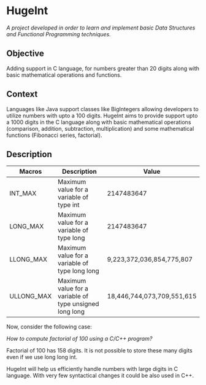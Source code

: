 # HugeInt


_A project developed in order to learn and implement basic Data Structures and Functional Programming techniques._

## Objective
Adding support in C language, for numbers greater than 20 digits along with basic mathematical operations and functions.

## Context
Languages like Java support classes like BigIntegers allowing developers to utilize numbers with upto a 100 digits. HugeInt aims to provide support upto a 1000 digits in the C language along with basic mathematical operations (comparison, addition, subtraction, multiplication) and some mathematical functions (Fibonacci series, factorial).


## Description

 Macros  | Description        | Value
------------- | ------------- | ----------------
INT_MAX  | Maximum value for a variable of type int | 2147483647
LONG_MAX  | Maximum value for a variable of type long | 2147483647
LLONG_MAX | Maximum value for a variable of type long long | 9,223,372,036,854,775,807
ULLONG_MAX | Maximum value for a variable of type unsigned long long | 18,446,744,073,709,551,615

Now, consider the following case: 

_How to compute factorial of 100 using a C/C++ program?_

Factorial of 100 has 158 digits. It is not possible to store these many digits even if we use long long int.

HugeInt will help us efficiently handle numbers with large digits in C language. With very few syntactical changes it could be also used in C++.
